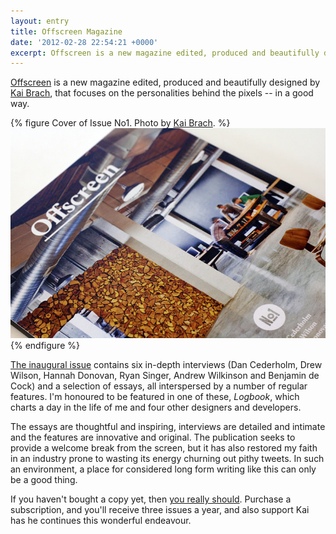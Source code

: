 ```yaml
---
layout: entry
title: Offscreen Magazine
date: '2012-02-28 22:54:21 +0000'
excerpt: Offscreen is a new magazine edited, produced and beautifully designed by Kai Brach, focusing on the personalities behind the pixels -- in a good way.
---
```

[Offscreen][1] is a new magazine edited, produced and beautifully designed by [Kai Brach][2], that focuses on the personalities behind the pixels -- in a good way.

{% figure Cover of Issue No1. Photo by <a href="http://www.flickr.com/photos/brakai295/6873407277/">Kai Brach</a>. %}
![](/assets/images/2012/02/offscreen.jpg)
{% endfigure %}

[The inaugural issue][3] contains six in-depth interviews (Dan Cederholm, Drew Wilson, Hannah Donovan, Ryan Singer, Andrew Wilkinson and Benjamin de Cock) and a selection of essays, all interspersed by a number of regular features. I'm honoured to be featured in one of these, <cite>Logbook</cite>, which charts a day in the life of me and four other designers and developers.

The essays are thoughtful and inspiring, interviews are detailed and intimate and the features are innovative and original. The publication seeks to provide a welcome break from the screen, but it has also restored my faith in an industry prone to wasting its energy churning out pithy tweets. In such an environment, a place for considered long form writing like this can only be a good thing.

If you haven't bought a copy yet, then [you really should][1]. Purchase a subscription, and you'll receive three issues a year, and also support Kai has he continues this wonderful endeavour.

[1]: http://www.offscreenmag.com/
[2]: http://brizk.com/
[3]: http://www.offscreenmag.com/issue1/